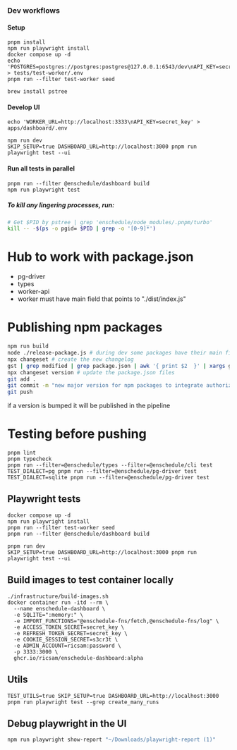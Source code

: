 ### Dev workflows
#### Setup
```
pnpm install
npm run playwright install
docker compose up -d
echo 'POSTGRES=postgres://postgres:postgres@127.0.0.1:6543/dev\nAPI_KEY=secret_key\nPORT=3333' > tests/test-worker/.env
pnpm run --filter test-worker seed

brew install pstree
```

#### Develop UI
```
echo 'WORKER_URL=http://localhost:3333\nAPI_KEY=secret_key' > apps/dashboard/.env

npm run dev
SKIP_SETUP=true DASHBOARD_URL=http://localhost:3000 pnpm run playwright test --ui
```

#### Run all tests in parallel
```
pnpm run --filter @enschedule/dashboard build
npm run playwright test
```

##### To kill any lingering processes, run:
```bash
# Get $PID by pstree | grep 'enschedule/node_modules/.pnpm/turbo'
kill -- -$(ps -o pgid= $PID | grep -o '[0-9]*')
```

# Hub to work with package.json
* pg-driver
* types
* worker-api
* worker must have main field that points to "./dist/index.js"


# Publishing npm packages
```bash
npm run build
node ./release-package.js # during dev some packages have their main field point to ts files to aid when jumping to definition in vscode. When publishing to npm it is important that these fields change to pointing at the files in the dist folders. Done using release-package.js script
npx changeset # create the new changelog
gst | grep modified | grep package.json | awk '{ print $2  }' | xargs git checkout --
npx changeset version # update the package.json files
git add .
git commit -m "new major version for npm packages to integrate authorization and authentication with api keys and sessions"
git push
```

if a version is bumped it will be published in the pipeline


# Testing before pushing
```
pnpm lint
pnpm typecheck
pnpm run --filter=@enschedule/types --filter=@enschedule/cli test
TEST_DIALECT=pg pnpm run --filter=@enschedule/pg-driver test
TEST_DIALECT=sqlite pnpm run --filter=@enschedule/pg-driver test
```

## Playwright tests
```
docker compose up -d
npm run playwright install
pnpm run --filter test-worker seed
pnpm run --filter @enschedule/dashboard build

pnpm run dev
SKIP_SETUP=true DASHBOARD_URL=http://localhost:3000 pnpm run playwright test --ui
```

## Build images to test container locally
```
./infrastructure/build-images.sh
docker container run -itd --rm \
  --name enschedule-dashboard \
  -e SQLITE=":memory:" \
  -e IMPORT_FUNCTIONS="@enschedule-fns/fetch,@enschedule-fns/log" \
  -e ACCESS_TOKEN_SECRET=secret_key \
  -e REFRESH_TOKEN_SECRET=secret_key \
  -e COOKIE_SESSION_SECRET=s3cr3t \
  -e ADMIN_ACCOUNT=ricsam:password \
  -p 3333:3000 \
  ghcr.io/ricsam/enschedule-dashboard:alpha
```

## Utils
```
TEST_UTILS=true SKIP_SETUP=true DASHBOARD_URL=http://localhost:3000 pnpm run playwright test --grep create_many_runs
```

## Debug playwright in the UI
```bash
npm run playwright show-report "~/Downloads/playwright-report (1)"
```
